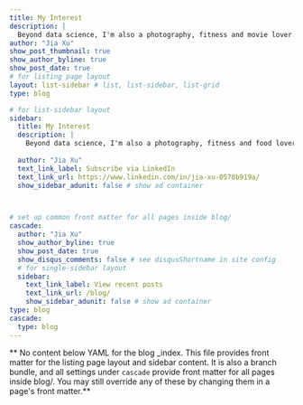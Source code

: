 ```yaml
---
title: My Interest
description: |
  Beyond data science, I'm also a photography, fitness and movie lover.
author: "Jia Xu"
show_post_thumbnail: true
show_author_byline: true
show_post_date: true
# for listing page layout
layout: list-sidebar # list, list-sidebar, list-grid
type: blog

# for list-sidebar layout
sidebar: 
  title: My Interest
  description: |
    Beyond data science, I'm also a photography, fitness and food lover.
    
  author: "Jia Xu"
  text_link_label: Subscribe via LinkedIn
  text_link_url: https://www.linkedin.com/in/jia-xu-0578b919a/
  show_sidebar_adunit: false # show ad container



# set up common front matter for all pages inside blog/
cascade:
  author: "Jia Xu"
  show_author_byline: true
  show_post_date: true
  show_disqus_comments: false # see disqusShortname in site config
  # for single-sidebar layout
  sidebar:
    text_link_label: View recent posts
    text_link_url: /blog/
    show_sidebar_adunit: false # show ad container
type: blog
cascade:
  type: blog
---
```


** No content below YAML for the blog _index. This file provides front matter for the listing page layout and sidebar content. It is also a branch bundle, and all settings under `cascade` provide front matter for all pages inside blog/. You may still override any of these by changing them in a page's front matter.**
